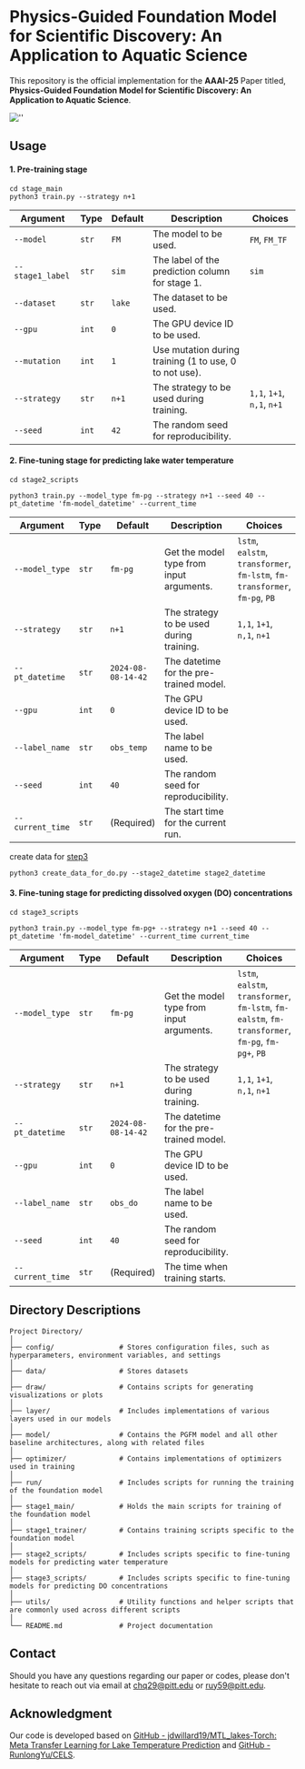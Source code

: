 
# Physics-Guided Foundation Model for Scientific Discovery: An Application to Aquatic Science
This repository is the official implementation for the **AAAI-25** Paper titled, **Physics-Guided Foundation Model for Scientific Discovery: An Application to Aquatic Science**.


![''](img/PGFM-v5.png)

## Usage

<!-- ### Example -->
#### 1. Pre-training stage
```
cd stage_main
python3 train.py --strategy n+1
```

| Argument         | Type   | Default | Description                                                  | Choices                                                         |
| ---------------- | ------ | ------- | ------------------------------------------------------------ | --------------------------------------------------------------- |
| `--model`        | `str`  | `FM`    | The model to be used.                                        | `FM`, `FM_TF`                                                   |
| `--stage1_label` | `str`  | `sim`   | The label of the prediction column for stage 1.              | `sim`      |
| `--dataset`      | `str`  | `lake`  | The dataset to be used.                                      |                                                                 |
| `--gpu`          | `int`  | `0`     | The GPU device ID to be used.                                |                                                                 |
| `--mutation`     | `int`  | `1`     | Use mutation during training (1 to use, 0 to not use).       |                                                                 |
| `--strategy`     | `str`  | `n+1`   | The strategy to be used during training.                     | `1,1`, `1+1`, `n,1`, `n+1`                                      |
| `--seed`         | `int`  | `42`    | The random seed for reproducibility.                         |                                                                 |

#### 2. Fine-tuning stage for predicting lake water temperature
```
cd stage2_scripts

python3 train.py --model_type fm-pg --strategy n+1 --seed 40 --pt_datetime 'fm-model_datetime' --current_time
```


| Argument         | Type   | Default              | Description                                         | Choices                                                               |
| ---------------- | ------ | ------------------- | --------------------------------------------------- | --------------------------------------------------------------------- |
| `--model_type`   | `str`  | `fm-pg`             | Get the model type from input arguments.            | `lstm`, `ealstm`, `transformer`, `fm-lstm`, `fm-transformer`, `fm-pg`, `PB` |
| `--strategy`     | `str`  | `n+1`               | The strategy to be used during training.            | `1,1`, `1+1`, `n,1`, `n+1`                                            |
| `--pt_datetime`  | `str`  | `2024-08-08-14-42`  | The datetime for the pre-trained model.             |                                                                       |
| `--gpu`          | `int`  | `0`                 | The GPU device ID to be used.                       |                                                                       |
| `--label_name`   | `str`  | `obs_temp`          | The label name to be used.                          |                                                                       |
| `--seed`         | `int`  | `40`                | The random seed for reproducibility.                |                                                                       |
| `--current_time` | `str`  | (Required)          | The start time for the current run.                 |                                                                       |


create data for [step3](#3-fine-tuning-stage-for-predicting-dissolved-oxygen-do-concentrations)

```
python3 create_data_for_do.py --stage2_datetime stage2_datetime
```

#### 3. Fine-tuning stage for predicting dissolved oxygen (DO) concentrations

```
cd stage3_scripts

python3 train.py --model_type fm-pg+ --strategy n+1 --seed 40 --pt_datetime 'fm-model_datetime' --current_time current_time
```
| Argument         | Type   | Default              | Description                                         | Choices                                                                         |
| ---------------- | ------ | ------------------- | --------------------------------------------------- | ------------------------------------------------------------------------------- |
| `--model_type`   | `str`  | `fm-pg`             | Get the model type from input arguments.            | `lstm`, `ealstm`, `transformer`, `fm-lstm`, `fm-ealstm`, `fm-transformer`, `fm-pg`, `fm-pg+`, `PB` |
| `--strategy`     | `str`  | `n+1`               | The strategy to be used during training.            | `1,1`, `1+1`, `n,1`, `n+1`                                                      |
| `--pt_datetime`  | `str`  | `2024-08-08-14-42`  | The datetime for the pre-trained model.             |                                                                                 |
| `--gpu`          | `int`  | `0`                 | The GPU device ID to be used.                       |                                                                                 |
| `--label_name`   | `str`  | `obs_do`            | The label name to be used.                          |                                                                                 |
| `--seed`         | `int`  | `40`                | The random seed for reproducibility.                |                                                                                 |
| `--current_time` | `str`  | (Required)          | The time when training starts.                      |                                                                                 |



## Directory Descriptions
```text
Project Directory/
│
├── config/                # Stores configuration files, such as hyperparameters, environment variables, and settings
│
├── data/                  # Stores datasets
│
├── draw/                  # Contains scripts for generating visualizations or plots
│
├── layer/                 # Includes implementations of various layers used in our models
│
├── model/                 # Contains the PGFM model and all other baseline architectures, along with related files
│
├── optimizer/             # Contains implementations of optimizers used in training
│
├── run/                   # Includes scripts for running the training of the foundation model
│
├── stage1_main/           # Holds the main scripts for training of the foundation model
│
├── stage1_trainer/        # Contains training scripts specific to the foundation model
│
├── stage2_scripts/        # Includes scripts specific to fine-tuning models for predicting water temperature
│
├── stage3_scripts/        # Includes scripts specific to fine-tuning models for predicting DO concentrations
│
├── utils/                 # Utility functions and helper scripts that are commonly used across different scripts
│
└── README.md              # Project documentation
```

## Contact

Should you have any questions regarding our paper or codes, please don't hesitate to reach out via email at chq29@pitt.edu or ruy59@pitt.edu.


## Acknowledgment 
Our code is developed based on [GitHub - jdwillard19/MTL_lakes-Torch: Meta Transfer Learning for Lake Temperature Prediction](https://github.com/jdwillard19/MTL_lakes) and [GitHub - RunlongYu/CELS](https://github.com/RunlongYu/CELS).
